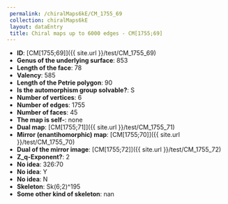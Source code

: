 ```yaml
--- 
 permalink: /chiralMaps6kE/CM_1755_69 
 collection: chiralMaps6kE
 layout: dataEntry
 title: Chiral maps up to 6000 edges - CM[1755;69]
---
```


- **ID**: [CM[1755;69]]({{ site.url }}/test/CM_1755_69)
- **Genus of the underlying surface**: 853
- **Length of the face**: 78
- **Valency**: 585
- **Length of the Petrie polygon**: 90
- **Is the automorphism group solvable?**: S
- **Number of vertices**: 6
- **Number of edges**: 1755
- **Number of faces**: 45
- **The map is self-**: none
- **Dual map**: [CM[1755;71]]({{ site.url }}/test/CM_1755_71)
- **Mirror (enantihomorphic) map**: [CM[1755;70]]({{ site.url }}/test/CM_1755_70)
- **Dual of the mirror image**: [CM[1755;72]]({{ site.url }}/test/CM_1755_72)
- **Z_q-Exponent?**: 2
- **No idea**:  326:70
- **No idea**: Y
- **No idea**: N
- **Skeleton**: Sk(6;2)^195
- **Some other kind of skeleton**: nan
